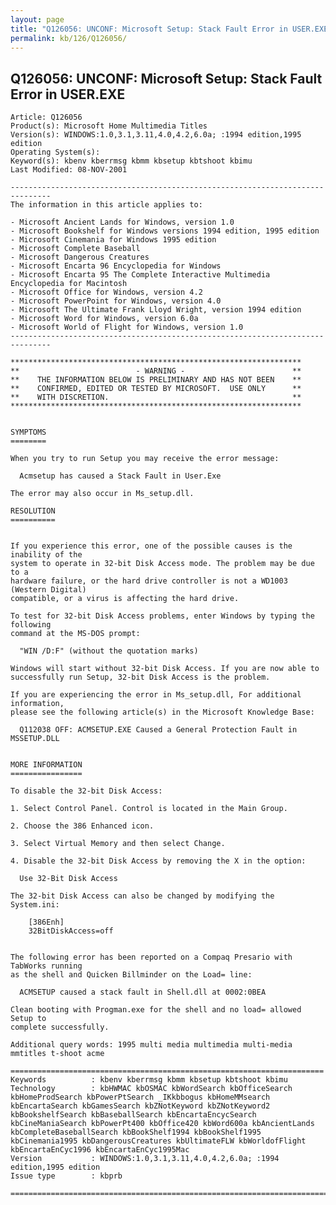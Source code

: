 ```yaml
---
layout: page
title: "Q126056: UNCONF: Microsoft Setup: Stack Fault Error in USER.EXE"
permalink: kb/126/Q126056/
---
```


## Q126056: UNCONF: Microsoft Setup: Stack Fault Error in USER.EXE

	Article: Q126056
	Product(s): Microsoft Home Multimedia Titles
	Version(s): WINDOWS:1.0,3.1,3.11,4.0,4.2,6.0a; :1994 edition,1995 edition
	Operating System(s): 
	Keyword(s): kbenv kberrmsg kbmm kbsetup kbtshoot kbimu
	Last Modified: 08-NOV-2001
	
	-------------------------------------------------------------------------------
	The information in this article applies to:
	
	- Microsoft Ancient Lands for Windows, version 1.0 
	- Microsoft Bookshelf for Windows versions 1994 edition, 1995 edition 
	- Microsoft Cinemania for Windows 1995 edition 
	- Microsoft Complete Baseball 
	- Microsoft Dangerous Creatures 
	- Microsoft Encarta 96 Encyclopedia for Windows 
	- Microsoft Encarta 95 The Complete Interactive Multimedia Encyclopedia for Macintosh 
	- Microsoft Office for Windows, version 4.2 
	- Microsoft PowerPoint for Windows, version 4.0 
	- Microsoft The Ultimate Frank Lloyd Wright, version 1994 edition 
	- Microsoft Word for Windows, version 6.0a 
	- Microsoft World of Flight for Windows, version 1.0 
	-------------------------------------------------------------------------------
	
	*****************************************************************
	**                          - WARNING -                        **
	**    THE INFORMATION BELOW IS PRELIMINARY AND HAS NOT BEEN    **
	**    CONFIRMED, EDITED OR TESTED BY MICROSOFT.  USE ONLY      **
	**    WITH DISCRETION.                                         **
	*****************************************************************
	
	
	SYMPTOMS
	========
	
	When you try to run Setup you may receive the error message:
	
	  Acmsetup has caused a Stack Fault in User.Exe
	
	The error may also occur in Ms_setup.dll.
	
	RESOLUTION
	==========
	
	
	If you experience this error, one of the possible causes is the inability of the
	system to operate in 32-bit Disk Access mode. The problem may be due to a
	hardware failure, or the hard drive controller is not a WD1003 (Western Digital)
	compatible, or a virus is affecting the hard drive.
	
	To test for 32-bit Disk Access problems, enter Windows by typing the following
	command at the MS-DOS prompt:
	
	  "WIN /D:F" (without the quotation marks)
	
	Windows will start without 32-bit Disk Access. If you are now able to
	successfully run Setup, 32-bit Disk Access is the problem.
	
	If you are experiencing the error in Ms_setup.dll, For additional information,
	please see the following article(s) in the Microsoft Knowledge Base:
	
	  Q112038 OFF: ACMSETUP.EXE Caused a General Protection Fault in MSSETUP.DLL
	
	
	MORE INFORMATION
	================
	
	To disable the 32-bit Disk Access:
	
	1. Select Control Panel. Control is located in the Main Group.
	
	2. Choose the 386 Enhanced icon.
	
	3. Select Virtual Memory and then select Change.
	
	4. Disable the 32-bit Disk Access by removing the X in the option:
	
	  Use 32-Bit Disk Access
	
	The 32-bit Disk Access can also be changed by modifying the System.ini:
	
	    [386Enh]
	    32BitDiskAccess=off
	
	
	The following error has been reported on a Compaq Presario with TabWorks running
	as the shell and Quicken Billminder on the Load= line:
	
	  ACMSETUP caused a stack fault in Shell.dll at 0002:0BEA
	
	Clean booting with Progman.exe for the shell and no load= allowed Setup to
	complete successfully.
	
	Additional query words: 1995 multi media multimedia multi-media mmtitles t-shoot acme
	
	======================================================================
	Keywords          : kbenv kberrmsg kbmm kbsetup kbtshoot kbimu 
	Technology        : kbHWMAC kbOSMAC kbWordSearch kbOfficeSearch kbHomeProdSearch kbPowerPtSearch _IKkbbogus kbHomeMMsearch kbEncartaSearch kbGamesSearch kbZNotKeyword kbZNotKeyword2 kbBookshelfSearch kbBaseballSearch kbEncartaEncycSearch kbCineManiaSearch kbPowerPt400 kbOffice420 kbWord600a kbAncientLands kbCompleteBaseballSearch kbBookShelf1994 kbBookShelf1995 kbCinemania1995 kbDangerousCreatures kbUltimateFLW kbWorldofFlight kbEncartaEnCyc1996 kbEncartaEnCyc1995Mac
	Version           : WINDOWS:1.0,3.1,3.11,4.0,4.2,6.0a; :1994 edition,1995 edition
	Issue type        : kbprb
	
	=============================================================================
	
